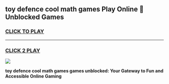 
## toy defence cool math games Play Online 👋 Unblocked Games
<h3>
<a href="https://news.freeplayer.one?title=toy_defence_cool_math_games&ref=17CMG">CLICK TO PLAY</a></h3>
<hr>

<h3>
<a href="https://news.freeplayer.one?title=toy_defence_cool_math_games&ref=17CMG">CLICK 2 PLAY</a>
  
</h3>

<a href="https://news.freeplayer.one?title=toy_defence_cool_math_games&ref=17CMG/"><img src="https://clearcache.store/games.png"></a>


**toy defence cool math games games unblocked: Your Gateway to Fun and Accessible Online Gaming**
